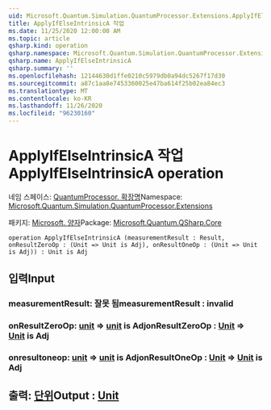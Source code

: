 ```yaml
---
uid: Microsoft.Quantum.Simulation.QuantumProcessor.Extensions.ApplyIfElseIntrinsicA
title: ApplyIfElseIntrinsicA 작업
ms.date: 11/25/2020 12:00:00 AM
ms.topic: article
qsharp.kind: operation
qsharp.namespace: Microsoft.Quantum.Simulation.QuantumProcessor.Extensions
qsharp.name: ApplyIfElseIntrinsicA
qsharp.summary: ''
ms.openlocfilehash: 12144630d1ffe0210c5979db0a94dc5267f17d30
ms.sourcegitcommit: a87c1aa8e7453360025e47ba614f25b02ea84ec3
ms.translationtype: MT
ms.contentlocale: ko-KR
ms.lasthandoff: 11/26/2020
ms.locfileid: "96230160"
---
```

# <a name="applyifelseintrinsica-operation"></a><span data-ttu-id="cc6b0-102">ApplyIfElseIntrinsicA 작업</span><span class="sxs-lookup"><span data-stu-id="cc6b0-102">ApplyIfElseIntrinsicA operation</span></span>

<span data-ttu-id="cc6b0-103">네임 스페이스: [QuantumProcessor. 확장명](xref:Microsoft.Quantum.Simulation.QuantumProcessor.Extensions)</span><span class="sxs-lookup"><span data-stu-id="cc6b0-103">Namespace: [Microsoft.Quantum.Simulation.QuantumProcessor.Extensions](xref:Microsoft.Quantum.Simulation.QuantumProcessor.Extensions)</span></span>

<span data-ttu-id="cc6b0-104">패키지: [Microsoft. 양자](https://nuget.org/packages/Microsoft.Quantum.QSharp.Core)</span><span class="sxs-lookup"><span data-stu-id="cc6b0-104">Package: [Microsoft.Quantum.QSharp.Core](https://nuget.org/packages/Microsoft.Quantum.QSharp.Core)</span></span>




```qsharp
operation ApplyIfElseIntrinsicA (measurementResult : Result, onResultZeroOp : (Unit => Unit is Adj), onResultOneOp : (Unit => Unit is Adj)) : Unit is Adj
```


## <a name="input"></a><span data-ttu-id="cc6b0-105">입력</span><span class="sxs-lookup"><span data-stu-id="cc6b0-105">Input</span></span>

### <a name="measurementresult--__invalidresult__"></a><span data-ttu-id="cc6b0-106">measurementResult: __잘못 <Result> 됨__</span><span class="sxs-lookup"><span data-stu-id="cc6b0-106">measurementResult : __invalid<Result>__</span></span>




### <a name="onresultzeroop--unit--unit--is-adj"></a><span data-ttu-id="cc6b0-107">onResultZeroOp: [unit](xref:microsoft.quantum.lang-ref.unit) => [unit](xref:microsoft.quantum.lang-ref.unit)  is Adj</span><span class="sxs-lookup"><span data-stu-id="cc6b0-107">onResultZeroOp : [Unit](xref:microsoft.quantum.lang-ref.unit) => [Unit](xref:microsoft.quantum.lang-ref.unit)  is Adj</span></span>




### <a name="onresultoneop--unit--unit--is-adj"></a><span data-ttu-id="cc6b0-108">onresultoneop: [unit](xref:microsoft.quantum.lang-ref.unit) => [unit](xref:microsoft.quantum.lang-ref.unit)  is Adj</span><span class="sxs-lookup"><span data-stu-id="cc6b0-108">onResultOneOp : [Unit](xref:microsoft.quantum.lang-ref.unit) => [Unit](xref:microsoft.quantum.lang-ref.unit)  is Adj</span></span>





## <a name="output--unit"></a><span data-ttu-id="cc6b0-109">출력: [단위](xref:microsoft.quantum.lang-ref.unit)</span><span class="sxs-lookup"><span data-stu-id="cc6b0-109">Output : [Unit](xref:microsoft.quantum.lang-ref.unit)</span></span>

